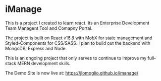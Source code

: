 # iManage 

This is a project I created to learn react. Its an Enterprise Development Team Managent Tool and Comapny Portal.

The project is built on React v16.8 with MobX for state management and Styled-Components
for CSS/SASS. I plan to build out the backend with MongoDB, Express and Node.

This is an ongoing project that only serves to continue to improve my full-stack MERN development skills.

The Demo Site is now live at: https://jlomoglio.github.io/imanage/




